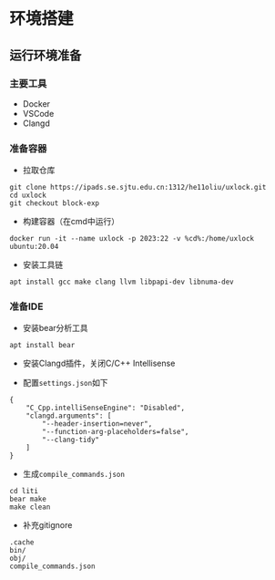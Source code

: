 # 环境搭建

## 运行环境准备

### 主要工具

+ Docker
+ VSCode
+ Clangd

### 准备容器

+ 拉取仓库
````
git clone https://ipads.se.sjtu.edu.cn:1312/he11oliu/uxlock.git
cd uxlock
git checkout block-exp
````

+ 构建容器（在cmd中运行）
````
docker run -it --name uxlock -p 2023:22 -v %cd%:/home/uxlock ubuntu:20.04
````

+ 安装工具链
````
apt install gcc make clang llvm libpapi-dev libnuma-dev
````

### 准备IDE

+ 安装bear分析工具
````
apt install bear
````

+ 安装Clangd插件，关闭C/C++ Intellisense

+ 配置`settings.json`如下
````
{
    "C_Cpp.intelliSenseEngine": "Disabled",
    "clangd.arguments": [
        "--header-insertion=never",
        "--function-arg-placeholders=false",
        "--clang-tidy"
    ]
}
````

+ 生成`compile_commands.json`
````
cd liti
bear make
make clean
````

+ 补充gitignore
````
.cache
bin/
obj/
compile_commands.json
````